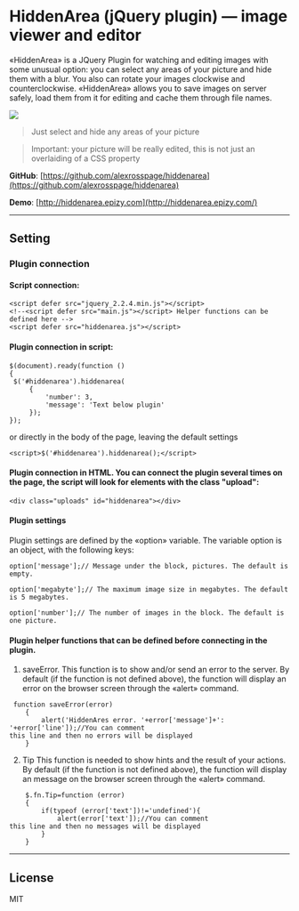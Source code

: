 # HiddenArea (jQuery plugin) — image viewer and editor
«HiddenArea» is a JQuery Plugin for watching and editing images with some unusual option: you can select any areas of your picture and hide them with a blur. You also can rotate your images clockwise and counterclockwise. «HiddenArea» allows you to save images on server safely, load them from it for editing and cache them through file names.

![](https://github.com/alexrosspage/hiddenarea/blob/main/FOMA_B.png)

> Just select and hide any areas of your picture

> Important: your picture will be really edited, this is not just an overlaiding of a СSS property

**GitHub**: [https://github.com/alexrosspage/hiddenarea](https://github.com/alexrosspage/hiddenarea)

**Demo**: [http://hiddenarea.epizy.com](http://hiddenarea.epizy.com/)
***
## Setting
### Plugin connection
#### Script connection:
```
<script defer src="jquery_2.2.4.min.js"></script>
<!--<script defer src="main.js"></script> Helper functions can be defined here -->
<script defer src="hiddenarea.js"></script>
```
#### Plugin connection in script:
```
$(document).ready(function ()
{
 $('#hiddenarea').hiddenarea(
     {
         'number': 3,
         'message': 'Text below plugin'
     });
});
```
or directly in the body of the page, leaving the default settings
```
<script>$('#hiddenarea').hiddenarea();</script>
```
#### Plugin connection in HTML. You can connect the plugin several times on the page, the script will look for elements with the class "upload":
```
<div class="uploads" id="hiddenarea"></div>
```
#### Plugin settings
Plugin settings are defined by the «option» variable. The variable option is an object, with the following keys:
```
option['message'];// Message under the block, pictures. The default is empty.

option['megabyte'];// The maximum image size in megabytes. The default is 5 megabytes.

option['number'];// The number of images in the block. The default is one picture.
```
#### Plugin helper functions that can be defined before connecting in the plugin.
1. saveError. 
This function is to show and/or send an error to the server. By default (if the function is not defined above), the function will display an error on the browser screen through the «alert» command.
```
 function saveError(error)
    {
        alert('HiddenAres error. '+error['message']+': '+error['line']);//You can comment
this line and then no errors will be displayed
    }
```

2. Tip
This function is needed to show hints and the result of your actions. By default (if the function is not defined above), the function will display an message on the browser screen through the «alert» command.
```
    $.fn.Tip=function (error)
    {
        if(typeof (error['text'])!='undefined'){
            alert(error['text']);//You can comment
this line and then no messages will be displayed
        }
    }
```

***
## License
MIT

